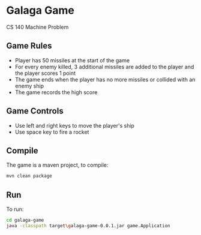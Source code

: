 # Galaga Game
CS 140 Machine Problem

## Game Rules

 * Player has 50 missiles at the start of the game
 * For every enemy killed, 3 additional missiles are added to the player and the player scores 1 point
 * The game ends when the player has no more missiles or collided with an enemy ship
 * The game records the high score

## Game Controls
 
 * Use left and right keys to move the player's ship
 * Use space key to fire a rocket
 
## Compile
The game is a maven project, to compile:
```bash
mvn clean package
```

## Run
To run:
```bash
cd galaga-game
java -classpath target\galaga-game-0.0.1.jar game.Application
```
